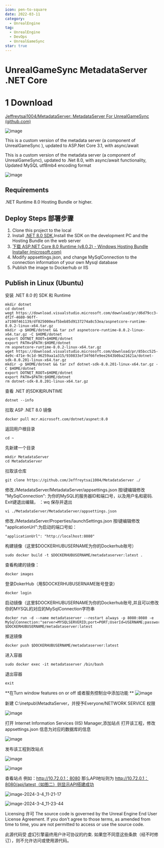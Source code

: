 ```yaml
---
icon: pen-to-square
date: 2022-03-11
category:
  - UnrealEngine
tag:
  - UnrealEngine
  - DevOps
  - UnrealGameSync
star: true
---
```


# UnrealGameSync MetadataServer .NET Core

# 1 Download

[Jeffreytsai1004/MetadataServer: MetadataServer For UnrealGameSync (github.com)](https://github.com/Jeffreytsai1004/MetadataServer)

![image](https://github.com/Jeffreytsai1004/Jeffreytsai1004.github.io/assets/109943015/19690ec9-a3eb-4e61-95eb-d292888b68c7)

This is a custom version of the metadata server (a component of UnrealGameSync ), updated to ASP.Net Core 3.1, with async/await

This is a custom version of the metadata server (a component of UnrealGameSync), updated to .Net 8.0, with async/await functionality, Updated MySQL utf8mb4 encoding format

![image](https://github.com/Jeffreytsai1004/Jeffreytsai1004.github.io/assets/109943015/3106047e-01fc-4ce9-b7ca-aafa478ae7c2)


## Requirements

.NET Runtime 8.0 Hosting Bundle or higher.

## **Deploy Steps 部署步骤**

1.  Clone this project to the local
2.  Install [.NET 8.0 SDK](https://dotnet.microsoft.com/zh-cn/download/dotnet/8.0),Install the SDK on the development PC and the Hosting Bundle on the web server
3.  [下载 ASP.NET Core 8.0 Runtime (v8.0.2) - Windows Hosting Bundle Installer (microsoft.com)](https://dotnet.microsoft.com/zh-cn/download/dotnet/thank-you/runtime-aspnetcore-8.0.2-windows-hosting-bundle-installer)
4.  Modify appsettings.json, and change MySqlConnection to the connection information of your own Mysql database
5.  Publish the image to Dockerhub or IIS

## **Publish in Linux (Ubuntu)**

安装 .NET 8.0 的 SDK 和 Runtime

```
mkdir dotnet
cd dotnet
wegt https://download.visualstudio.microsoft.com/download/pr/d6d79cc3-df2f-4680-96ff-a7198f461139/df025000eaf5beb85d9137274a8c53ea/aspnetcore-runtime-8.0.2-linux-x64.tar.gz
mkdir -p $HOME/dotnet && tar zxf aspnetcore-runtime-8.0.2-linux-x64.tar.gz -C $HOME/dotnet
export DOTNET_ROOT=$HOME/dotnet
export PATH=$PATH:$HOME/dotnet
rm aspnetcore-runtime-8.0.2-linux-x64.tar.gz
wget https://download.visualstudio.microsoft.com/download/pr/85bcc525-4e9c-471e-9c1d-96259aa1a315/930833ef34f66fe9ee2643b0ba21621a/dotnet-sdk-8.0.201-linux-x64.tar.gz
mkdir -p $HOME/dotnet && tar zxf dotnet-sdk-8.0.201-linux-x64.tar.gz -C $HOME/dotnet
export DOTNET_ROOT=$HOME/dotnet
export PATH=$PATH:$HOME/dotnet
rm dotnet-sdk-8.0.201-linux-x64.tar.gz
```
查看 .NET 的SDK和RUNTIME
```
dotnet --info
```
拉取 ASP .NET 8.0 镜像
```
docker pull mcr.microsoft.com/dotnet/aspnet:8.0
```
返回用户根目录
```
cd ~
```
先新建一个目录
```
mkdir MetadataServer
cd MetadataServer
```
拉取该仓库
```
git clone https://github.com/Jeffreytsai1004/MetadataServer ./
```
修改./MetadataServer/MetadataServer/appsettings.json 按i键编辑修改 "MySqlConnection": 为你的MySQL的服务器ID和端口号，以及用户名和密码. Exit键退出编辑， ：wq 保存并退出
```
vi ./MetadataServer/MetadataServer/appsettings.json
```
修改./MetadataServer/Properties/launchSettings.json 按i键编辑修改 "applicationUrl":为启动的端口号如：
```
"applicationUrl": "http://localhost:8080"
```
构建镜像（这里$DOCKERHUBUSERNAME为你的Dockerhub账号）
```
sudo docker build -t $DOCKERHUBUSERNAME/metadataserver:latest .
```
查看构建的镜像：
```
docker images
```
登录DokerHub（用$DOCKERHUBUSERNAME账号登录）
```
docker login
```
启动镜像（这里$DOCKERHUBUSERNAME为你的Dockerhub账号,并且可以修改你的MYSQL的对应的MySqlConnection字符串
```
docker run -d --name metadataserver --restart always -p 8080:8080 -e MySqlConnection:"server=MYSQLSERVERID;port=PORT;UserId=USERNAME;password=PASSWORD;" $DOCKERHUBUSERNAME/metadataserver:latest
```
推送镜像
```
docker push $DOCKERHUBUSERNAME/metadataserver:latest
```
进入容器
```
sudo docker exec -it metadataserver /bin/bash
```
退出容器
```
exit
```

**在Turn window features on or off 或者服务控制台中添加功能
**
![image](https://github.com/Jeffreytsai1004/Jeffreytsai1004.github.io/assets/109943015/9fb28cb4-a83b-4d37-a409-73dcbb32de18)

新建 C:\inetpub\MetadtaServer，并授予Everyone/NETWORK SERVICE 权限

![image](https://github.com/Jeffreytsai1004/Jeffreytsai1004.github.io/assets/109943015/188f49e3-0630-491d-be86-5c13f182334d)

打开 Internet Information Services (IIS) Manager,添加站点
打开该工程，修改appsettings.json 信息为对应的数据库的信息

![image](https://github.com/Jeffreytsai1004/Jeffreytsai1004.github.io/assets/109943015/24f092ca-cafe-4642-8b2a-a5a239fb0967)

发布该工程到改站点

![image](https://github.com/Jeffreytsai1004/Jeffreytsai1004.github.io/assets/109943015/b1ed764a-a33d-4499-a830-20d325a87abd)

![image](https://github.com/Jeffreytsai1004/Jeffreytsai1004.github.io/assets/109943015/b19722e8-aa8b-46d2-9e9c-7f9304310090)

查看站点
例如：http://10.72.0.1：8080 那么API地址则为 http://10.72.0.1：8080/api/latest（如图二）则显示API搭建成功

![image-2024-3-4_11-21-17](https://github.com/Jeffreytsai1004/Jeffreytsai1004.github.io/assets/109943015/b93f6e4c-2c50-4314-925c-ebbefd6e20b2)

![image-2024-3-4_11-23-44](https://github.com/Jeffreytsai1004/Jeffreytsai1004.github.io/assets/109943015/b7e91c2c-db45-4946-959e-f800c6b8d2a8)

Licensing 许可
The source code is governed by the Unreal Engine End User License Agreement. If you don't agree to those terms, as amended from time to time, you are not permitted to access or use the source code.

此源代码受 虚幻引擎最终用户许可协议的约束. 如果您不同意这些条款（经不时修订），则不允许访问或使用源代码。



